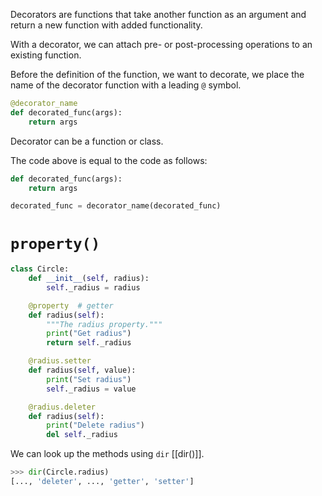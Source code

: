 Decorators are functions that take another function as an argument and return a new function with added functionality.

With a decorator, we can attach pre- or post-processing operations to an existing function.

Before the definition of the function, we want to decorate, we place the name of the decorator function with a leading `@` symbol.

```Python
@decorator_name
def decorated_func(args):
	return args
```

Decorator can be a function or class.

The code above is equal to the code as follows:

```Python
def decorated_func(args):
	return args

decorated_func = decorator_name(decorated_func)
```

# `property()`

```Python
class Circle:
    def __init__(self, radius):
        self._radius = radius

    @property  # getter
    def radius(self):
        """The radius property."""
        print("Get radius")
        return self._radius

    @radius.setter
    def radius(self, value):
        print("Set radius")
        self._radius = value

    @radius.deleter
    def radius(self):
        print("Delete radius")
        del self._radius

```

We can look up the methods using `dir` [[dir()]].
```Python
>>> dir(Circle.radius)
[..., 'deleter', ..., 'getter', 'setter']
```
